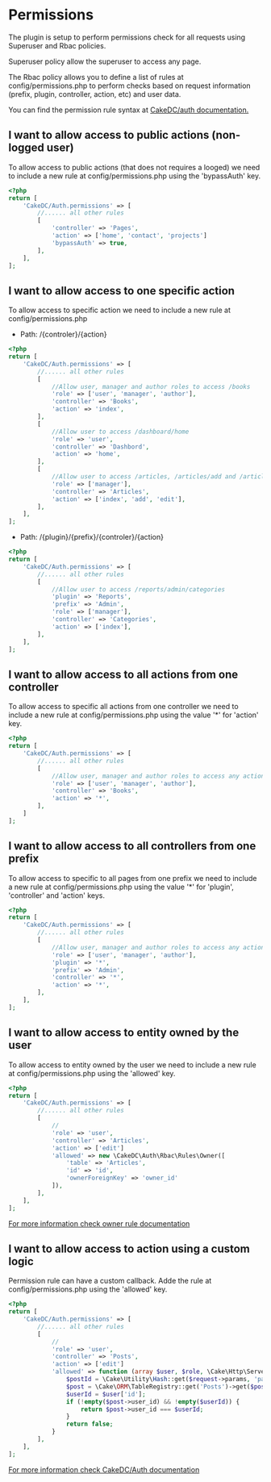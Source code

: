 Permissions
===========
The plugin is setup to perform permissions check for all requests using
Superuser and Rbac policies.

Superuser policy allow the superuser to access any page.

The Rbac policy allows you to define a list of rules at config/permissions.php
to perform checks based on request information (prefix, plugin, controller, action, etc)
and user data.

You can find the permission rule syntax at [CakeDC/auth documentation.](https://github.com/CakeDC/auth/blob/master/Docs/Documentation/Rbac.md#permission-rules-syntax)

I want to allow access to public actions (non-logged user)
----------------------------------------------------------
To allow access to public actions (that does not requires a looged) we need to include a new rule at config/permissions.php
using the 'bypassAuth' key.

```php
<?php
return [
    'CakeDC/Auth.permissions' => [
        //...... all other rules
        [
            'controller' => 'Pages',
            'action' => ['home', 'contact', 'projects']
            'bypassAuth' => true,
        ],
    ],
];
```

I want to allow access to one specific action
---------------------------------------------
To allow access to specific action we need to include a new rule at config/permissions.php

- Path: /{controler}/{action}
```php
<?php
return [
    'CakeDC/Auth.permissions' => [
        //...... all other rules
        [
            //Allow user, manager and author roles to access /books
            'role' => ['user', 'manager', 'author'],
            'controller' => 'Books',
            'action' => 'index',
        ],
        [
            //Allow user to access /dashboard/home
            'role' => 'user',
            'controller' => 'Dashbord',
            'action' => 'home',
        ],
        [
            //Allow user to access /articles, /articles/add and /article/edit
            'role' => ['manager'],
            'controller' => 'Articles',
            'action' => ['index', 'add', 'edit'],
        ],
    ],
];
```

- Path: /{plugin}/{prefix}/{controler}/{action}
```php
<?php
return [
    'CakeDC/Auth.permissions' => [
        //...... all other rules
        [
            //Allow user to access /reports/admin/categories
            'plugin' => 'Reports',
            'prefix' => 'Admin',
            'role' => ['manager'],
            'controller' => 'Categories',
            'action' => ['index'],
        ],
    ],
];
```

I want to allow access to all actions from one controller
---------------------------------------------------------
To allow access to specific all actions from one controller we need to include a new rule at config/permissions.php
using the value '*' for 'action'  key.

```php
<?php
return [
    'CakeDC/Auth.permissions' => [
        //...... all other rules
        [
            //Allow user, manager and author roles to access any action from books controller
            'role' => ['user', 'manager', 'author'],
            'controller' => 'Books',
            'action' => '*',
        ],
    ]
];
```

I want to allow access to all controllers from one prefix
---------------------------------------------
To allow access to specific to all pages from one prefix we need to include a new rule at config/permissions.php
using the value '*' for 'plugin', 'controller' and 'action' keys.

```php
<?php
return [
    'CakeDC/Auth.permissions' => [
        //...... all other rules
        [
            //Allow user, manager and author roles to access any action from books controller
            'role' => ['user', 'manager', 'author'],
            'plugin' => '*',
            'prefix' => 'Admin',
            'controller' => '*',
            'action' => '*',
        ],
    ],
];
```

I want to allow access to entity owned by the user
--------------------------------------------------
To allow access to entity owned by the user we need to include a new rule
at config/permissions.php using the 'allowed' key.

```php
<?php
return [
    'CakeDC/Auth.permissions' => [
        //...... all other rules
        [
            //
            'role' => 'user',
            'controller' => 'Articles',
            'action' => ['edit']
            'allowed' => new \CakeDC\Auth\Rbac\Rules\Owner([
                'table' => 'Articles',
                'id' => 'id',
                'ownerForeignKey' => 'owner_id'
            ]),
        ],
    ],
];
```

[For more information check owner rule documentation](https://github.com/CakeDC/auth/blob/6.next-cake4/Docs/Documentation/OwnerRule.md)


I want to allow access to action using a custom logic
----------------------------------------------------
Permission rule can have a custom callback. Adde the rule at config/permissions.php using the 'allowed' key.

```php
<?php
return [
    'CakeDC/Auth.permissions' => [
        //...... all other rules
        [
            //
            'role' => 'user',
            'controller' => 'Posts',
            'action' => ['edit']
            'allowed' => function (array $user, $role, \Cake\Http\ServerRequest $request) {
                $postId = \Cake\Utility\Hash::get($request->params, 'pass.0');
                $post = \Cake\ORM\TableRegistry::get('Posts')->get($postId);
                $userId = $user['id'];
                if (!empty($post->user_id) && !empty($userId)) {
                    return $post->user_id === $userId;
                }
                return false;
            }
        ],
    ],
];
```

[For more information check CakeDC/Auth documentation](https://github.com/CakeDC/auth/blob/6.next-cake4/Docs/Documentation/Rbac.md#permission-callbacks)


